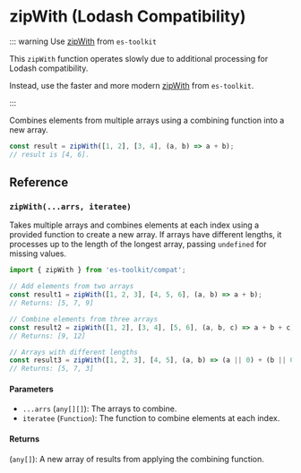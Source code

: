 # zipWith (Lodash Compatibility)

::: warning Use [zipWith](../../array/zipWith.md) from `es-toolkit`

This `zipWith` function operates slowly due to additional processing for Lodash compatibility.

Instead, use the faster and more modern [zipWith](../../array/zipWith.md) from `es-toolkit`.

:::

Combines elements from multiple arrays using a combining function into a new array.

```typescript
const result = zipWith([1, 2], [3, 4], (a, b) => a + b);
// result is [4, 6].
```

## Reference

### `zipWith(...arrs, iteratee)`

Takes multiple arrays and combines elements at each index using a provided function to create a new array. If arrays have different lengths, it processes up to the length of the longest array, passing `undefined` for missing values.

```typescript
import { zipWith } from 'es-toolkit/compat';

// Add elements from two arrays
const result1 = zipWith([1, 2, 3], [4, 5, 6], (a, b) => a + b);
// Returns: [5, 7, 9]

// Combine elements from three arrays
const result2 = zipWith([1, 2], [3, 4], [5, 6], (a, b, c) => a + b + c);
// Returns: [9, 12]

// Arrays with different lengths
const result3 = zipWith([1, 2, 3], [4, 5], (a, b) => (a || 0) + (b || 0));
// Returns: [5, 7, 3]
```

#### Parameters

- `...arrs` (`any[][]`): The arrays to combine.
- `iteratee` (`Function`): The function to combine elements at each index.

#### Returns

(`any[]`): A new array of results from applying the combining function.
